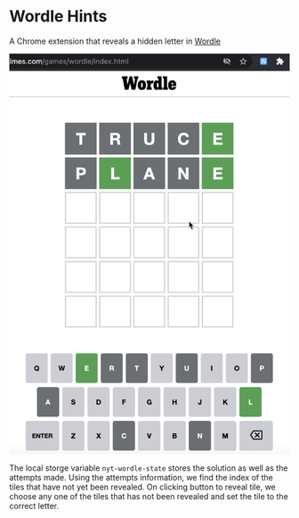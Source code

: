 # Wordle Hints

A Chrome extension that reveals a hidden letter in <a href="https://www.nytimes.com/games/wordle/index.html">Wordle</a>

<img src="demo.gif"/>  

The local storge variable `nyt-wordle-state` stores the solution as well as the attempts made. Using the attempts information, we find the index of the tiles that have not yet been revealed. On clicking button to reveal tile, we choose any one of the tiles that has not been revealed and set the tile to the correct letter.